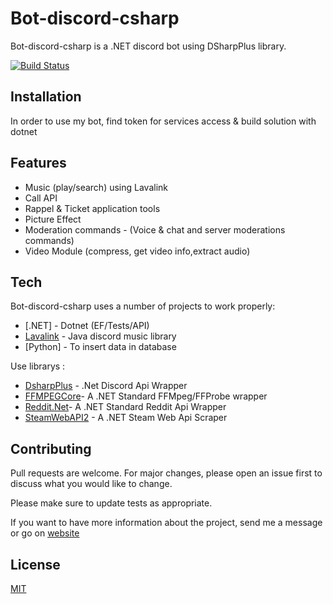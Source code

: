 

# Bot-discord-csharp
Bot-discord-csharp is a .NET discord bot using DSharpPlus library.

[![Build Status](https://travis-ci.org/joemccann/dillinger.svg?branch=master)](https://travis-ci.org/joemccann/dillinger)
## Installation

In order to use my bot, find token for services access & build solution with dotnet 

## Features

- Music (play/search) using Lavalink
- Call API
- Rappel & Ticket application tools
- Picture Effect
- Moderation commands -  (Voice & chat and server moderations commands)
- Video Module (compress, get video info,extract audio)


## Tech

Bot-discord-csharp uses a number of projects to work properly:

- [.NET] -  Dotnet (EF/Tests/API)
- [Lavalink](https://github.com/freyacodes/Lavalink) -  Java discord music library
- [Python] - To insert data in database


Use librarys :

- [DsharpPlus](https://github.com/DSharpPlus/DSharpPlus) - .Net Discord Api Wrapper
- [FFMPEGCore](https://github.com/rosenbjerg/FFMpegCore)- A .NET Standard FFMpeg/FFProbe wrapper
- [Reddit.Net](https://github.com/sirkris/Reddit.NET)- A .NET Standard Reddit Api Wrapper
- [SteamWebAPI2](https://github.com/babelshift/SteamWebAPI2) - A .NET Steam Web Api Scraper

## Contributing
Pull requests are welcome. For major changes, please open an issue first to discuss what you would like to change.

Please make sure to update tests as appropriate.

If you want to have more information about the project, send me a message or go on [website](https://tristanblc.github.io/)

## License
[MIT](https://choosealicense.com/licenses/mit/)